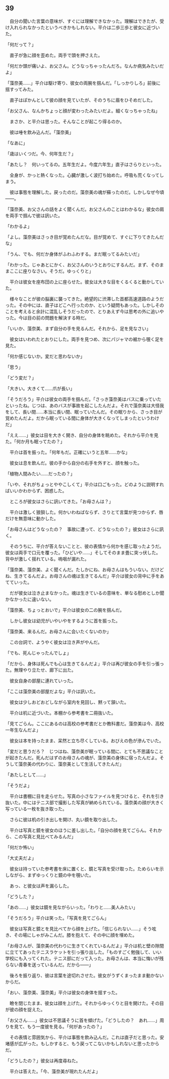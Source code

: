 ## 39


　自分の聞いた言葉の意味が、すぐには理解できなかった。理解はできたが、受け入れられなかったというべきかもしれない。平介は二歩三歩と彼女に近づいた。

「何だって？」

　直子が急に顔を歪めた。両手で頭を押さえた。

「何だか頭が痛いよ、お父さん。どうなっちゃったんだろ。なんか病気みたいだよ」

「藻奈美……」平介は駆け寄り、彼女の両腕を掴んだ。「しっかりしろ」前後に揺すってみた。

　直子はぽかんとして彼の顔を見ていたが、そのうちに眉をひそめだした。

「お父さん、なんかちょっと顔が変わったみたいだよ。細くなっちゃったね」

　まさか、と平介は思った。そんなことが起こり得るのか。

　彼は唾を飲み込んだ。「藻奈美」

「なあに」

「歳はいくつだ。今、何年生だ？」

「あたし？　何いってるの。五年生だよ。今度六年生」直子はさらりといった。

　全身が、かっと熱くなった。心臓が激しく波打ち始めた。呼吸も荒くなってしまう。

　彼は事態を理解した。戻ったのだ。藻奈美の魂が蘇ったのだ。しかしなぜ今頃――。

「藻奈美、お父さんの話をよく聞くんだ。お父さんのことはわかるな」彼女の肩を両手で掴んで彼は訊いた。

「わかるよ」

「よし。藻奈美はさっき目が覚めたんだな。目が覚めて、すぐに下りてきたんだな」

「うん、でも、何だか身体がふわふわする。まだ眠ってるみたいだ」

「わかった。じゃあとにかく、お父さんのいうとおりにするんだ。まず、そのままここに座りなさい。そうだ。ゆっくりと」

　平介は彼女を座布団の上に座らせた。彼女は大きな目をくるくると動かしていた。

　様々なことが彼の脳裏に襲ってきた。絶望的に渋滞した首都高速道路のようだった。その中には、直子はどこへ行ったのか、という疑問もあった。しかしそのことを考えると余計に混乱しそうだったので、とりあえず今は思考の外に追いやった。今は目の前の問題を解決する時だ。

「いいか、藻奈美、まず自分の手を見るんだ。それから、足を見なさい」

　彼女はいわれたとおりにした。両手を見つめ、次にパジャマの裾から覗く足を見た。

「何か感じないか。変だと思わないか」

「思う」

「どう変だ？」

「大きい。大きくて……爪が長い」

「そうだろう」平介は彼女の両手を掴んだ。「さっき藻奈美はバスに乗っていたといったね。じつは、あのバスが事故を起こしたんだよ。それで藻奈美は大怪我をして、長い間……本当に長い間、眠っていたんだ。その眠りから、さっき目が覚めたんだよ。だから眠っている間に身体が大きくなってしまったというわけだ」

「ええ……」彼女は目を大きく開き、自分の身体を眺めた。それから平介を見た。「何か月も眠ってたの？」

　平介は首を振った。「何年もだ。正確にいうと五年……かな」

　彼女は息を飲んだ。彼の手から自分の右手を外すと、顔を触った。

「植物人間みたい……だったの？」

「いや、それがちょっとややこしくて」平介は口ごもった。どのように説明すればいいかわからず、困惑した。

　ところが彼女はさらに訊いてきた。「お母さんは？」

　平介は激しく狼狽した。何かいわねばならず、さりとて言葉が見つからず、唇だけを無意味に動かした。

「お母さんはどうなったの？　事故に遭って、どうなったの？」彼女はさらに訊く。

　そのうちに、平介が答えないことと、彼の表情から何かを感じ取ったようだ。彼女は両手で口元を覆った。「ひどいや……」そしてそのまま畳に突っ伏した。背中が激しく揺れている。嗚咽が漏れた。

「藻奈美、藻奈美、よく聞くんだ。たしかにね、お母さんはもういない。だけどね、生きてるんだよ。お母さんの魂は生きてるんだ」平介は彼女の背中に手をあてていった。

　だが彼女は泣き止まなかった。魂は生きているの意味を、単なる慰めとしか聞かなかったに違いない。

「藻奈美、ちょっとおいで」平介は彼女の二の腕を掴んだ。

　しかし彼女は幼児がいやいやをするように首を振った。

「藻奈美、来るんだ。お母さんに会いたくないのか」

　この台詞で、ようやく彼女は泣き声がやんだ。

「でも、死んじゃったんでしょ」

「だから、身体は死んでも心は生きてるんだよ」平介は再び彼女の手を引っ張った。無理やり立たせ、廊下に出た。

　彼女自身の部屋に連れていった。

「ここは藻奈美の部屋だよな」平介は訊いた。

　彼女は少しおどおどしながら室内を見回し、黙って頷いた。

　平介は机に近づいた。本棚から参考書を二冊抜いた。

「見てごらん。ここにあるのは高校の参考書だとか教科書だ。藻奈美は今、高校一年生なんだよ」

　彼女は本を持ったまま、呆然と立ち尽くしている。おびえの色が滲んでいた。

「変だと思うだろ？　じつはね、藻奈美が眠っている間に、とても不思議なことが起きたんだ。死んだはずのお母さんの魂が、藻奈美の身体に宿ったんだよ。そうして藻奈美の代わりに、藻奈美として生活してきたんだ」

「あたしとして……」

「そうだよ」

　平介は書棚に目を走らせた。写真の小さなファイルを見つけると、それを引き抜いた。中にはテニス部で撮影した写真が納められている。藻奈美の顔が大きく写っている一枚を抜き取った。

　さらに彼は机の引き出しを開け、丸い鏡を取り出した。

　平介は写真と鏡を彼女のほうに差し出した。「自分の顔を見てごらん。それから、この写真と見比べてみるんだ」

「何だか怖い」

「大丈夫だよ」

　彼女は持っていた参考書を床に置くと、鏡と写真を受け取った。ためらいを示しながら、まずゆっくりと鏡の中を覗いた。

　あっ、と彼女は声を漏らした。

「どうした？」

「あの……」彼女は鏡を見ながらいった。「わりと……美人みたい」

「そうだろう」平介は笑った。「写真を見てごらん」

　彼女は写真と鏡とを見比べてから顔を上げた。「信じられない……」そう呟き、その場にしゃがみこんだ。膝を抱えて、その中に顔を埋めた。

「お母さんが、藻奈美の代わりに生きてくれているんだよ」平介は机と壁の隙間に立ててあったテニスラケットを引っ張り出した。「ものすごく勉強して、いい学校にも入ってくれた。テニス部にだって入った。お母さんは、本当に悔いが残らない青春を送っているんだ。だから――」

　後ろを振り返り、彼は言葉を途切れさせた。彼女がうずくまったまま動かないからだ。

「おい、藻奈美、藻奈美」平介は彼女の身体を揺すった。

　瞼を閉じたまま、彼女は顔を上げた。それからゆっくりと目を開けた。その目が彼の顔を捉えた。

「お父さん……」彼女は不思議そうに首を傾げた。「どうしたの？　あれ……」周りを見て、もう一度彼を見る。「何があったの？」

　その表情と雰囲気から、平介は事態を飲み込んだ。これは直子だと思った。安堵感が広がった。もしかすると、もう戻ってこないかもしれないと思ったからだ。

「どうしたの？」彼女は再度尋ねた。

　平介は答えた。「今、藻奈美が現れたんだよ」


